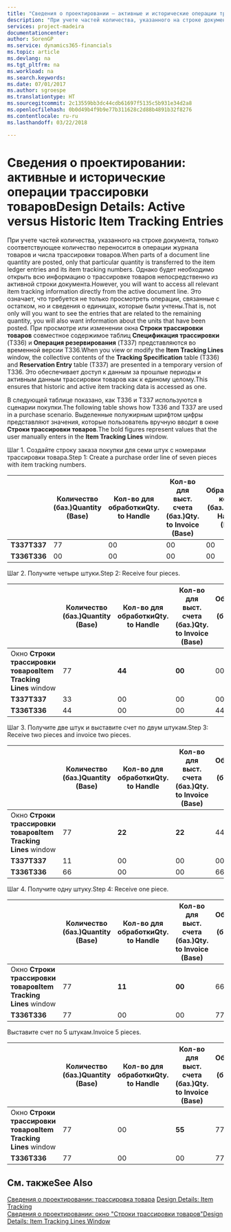 ```yaml
---
title: "Сведения о проектировании — активные и исторические операции трассировки товаров | Документы Майкрософт"
description: "При учете частей количества, указанного на строке документа, только соответствующее количество переносится в операции журнала товаров и числа трассировки товаров. Однако будет необходимо открыть всю информацию о трассировке товаров непосредственно из активной строки документа. Это означает, что требуется не только просмотреть операции, связанные с остатком, но и сведения о единицах, которые были учтены. При просмотре или изменении окна **Строки трассировки товаров** совместное содержимое таблиц **Спецификация трассировки** (T336) и **Операция резервирования** (T337) представляются во временной версии T336. Это обеспечивает доступ к данным за прошлые периоды и активным данным трассировки товаров как к единому целому."
services: project-madeira
documentationcenter: 
author: SorenGP
ms.service: dynamics365-financials
ms.topic: article
ms.devlang: na
ms.tgt_pltfrm: na
ms.workload: na
ms.search.keywords: 
ms.date: 07/01/2017
ms.author: sgroespe
ms.translationtype: HT
ms.sourcegitcommit: 2c13559bb3dc44cdb61697f5135c5b931e34d2a8
ms.openlocfilehash: 0b0d49b4f9b9e77b311628c2d88b4891b32f8276
ms.contentlocale: ru-ru
ms.lasthandoff: 03/22/2018

---
```

# <a name="design-details-active-versus-historic-item-tracking-entries"></a><span data-ttu-id="34dc2-107">Сведения о проектировании: активные и исторические операции трассировки товаров</span><span class="sxs-lookup"><span data-stu-id="34dc2-107">Design Details: Active versus Historic Item Tracking Entries</span></span>
<span data-ttu-id="34dc2-108">При учете частей количества, указанного на строке документа, только соответствующее количество переносится в операции журнала товаров и числа трассировки товаров.</span><span class="sxs-lookup"><span data-stu-id="34dc2-108">When parts of a document line quantity are posted, only that particular quantity is transferred to the item ledger entries and its item tracking numbers.</span></span> <span data-ttu-id="34dc2-109">Однако будет необходимо открыть всю информацию о трассировке товаров непосредственно из активной строки документа.</span><span class="sxs-lookup"><span data-stu-id="34dc2-109">However, you will want to access all relevant item tracking information directly from the active document line.</span></span> <span data-ttu-id="34dc2-110">Это означает, что требуется не только просмотреть операции, связанные с остатком, но и сведения о единицах, которые были учтены.</span><span class="sxs-lookup"><span data-stu-id="34dc2-110">That is, not only will you want to see the entries that are related to the remaining quantity, you will also want information about the units that have been posted.</span></span> <span data-ttu-id="34dc2-111">При просмотре или изменении окна **Строки трассировки товаров** совместное содержимое таблиц **Спецификация трассировки** (T336) и **Операция резервирования** (T337) представляются во временной версии T336.</span><span class="sxs-lookup"><span data-stu-id="34dc2-111">When you view or modify the **Item Tracking Lines** window, the collective contents of the **Tracking Specification** table (T336) and **Reservation Entry** table (T337) are presented in a temporary version of T336.</span></span> <span data-ttu-id="34dc2-112">Это обеспечивает доступ к данным за прошлые периоды и активным данным трассировки товаров как к единому целому.</span><span class="sxs-lookup"><span data-stu-id="34dc2-112">This ensures that historic and active item tracking data is accessed as one.</span></span>  

 <span data-ttu-id="34dc2-113">В следующей таблице показано, как T336 и T337 используются в сценарии покупки.</span><span class="sxs-lookup"><span data-stu-id="34dc2-113">The following table shows how T336 and T337 are used in a purchase scenario.</span></span> <span data-ttu-id="34dc2-114">Выделенные полужирным шрифтом цифры представляют значения, которые пользователь вручную вводит в окне **Строки трассировки товаров**.</span><span class="sxs-lookup"><span data-stu-id="34dc2-114">The bold figures represent values that the user manually enters in the **Item Tracking Lines** window.</span></span>  

 <span data-ttu-id="34dc2-115">Шаг 1. Создайте строку заказа покупки для семи штук с номерами трассировки товара.</span><span class="sxs-lookup"><span data-stu-id="34dc2-115">Step 1: Create a purchase order line of seven pieces with item tracking numbers.</span></span>  

||<span data-ttu-id="34dc2-116">**Количество (баз.)**</span><span class="sxs-lookup"><span data-stu-id="34dc2-116">**Quantity (Base)**</span></span>|<span data-ttu-id="34dc2-117">**Кол-во для обработки**</span><span class="sxs-lookup"><span data-stu-id="34dc2-117">**Qty. to Handle**</span></span>|<span data-ttu-id="34dc2-118">**Кол-во для выст. счета (баз.)**</span><span class="sxs-lookup"><span data-stu-id="34dc2-118">**Qty. to Invoice (Base)**</span></span>|<span data-ttu-id="34dc2-119">**Обработанное кол-во (баз.)**</span><span class="sxs-lookup"><span data-stu-id="34dc2-119">**Quantity Handled (Base)**</span></span>|<span data-ttu-id="34dc2-120">**Кол-во по выст. счетам (баз.)**</span><span class="sxs-lookup"><span data-stu-id="34dc2-120">**Quantity Invoiced (Base)**</span></span>|  
|-|----------------------------------------------|--------------------------------------------|------------------------------------------------------|-------------------------------------------------------|--------------------------------------------------------|  
|<span data-ttu-id="34dc2-121">**T337**</span><span class="sxs-lookup"><span data-stu-id="34dc2-121">**T337**</span></span>|<span data-ttu-id="34dc2-122">7</span><span class="sxs-lookup"><span data-stu-id="34dc2-122">7</span></span>|<span data-ttu-id="34dc2-123">0</span><span class="sxs-lookup"><span data-stu-id="34dc2-123">0</span></span>|<span data-ttu-id="34dc2-124">0</span><span class="sxs-lookup"><span data-stu-id="34dc2-124">0</span></span>|<span data-ttu-id="34dc2-125">0</span><span class="sxs-lookup"><span data-stu-id="34dc2-125">0</span></span>|<span data-ttu-id="34dc2-126">0</span><span class="sxs-lookup"><span data-stu-id="34dc2-126">0</span></span>|  
|<span data-ttu-id="34dc2-127">**T336**</span><span class="sxs-lookup"><span data-stu-id="34dc2-127">**T336**</span></span>|<span data-ttu-id="34dc2-128">0</span><span class="sxs-lookup"><span data-stu-id="34dc2-128">0</span></span>|<span data-ttu-id="34dc2-129">0</span><span class="sxs-lookup"><span data-stu-id="34dc2-129">0</span></span>|<span data-ttu-id="34dc2-130">0</span><span class="sxs-lookup"><span data-stu-id="34dc2-130">0</span></span>|<span data-ttu-id="34dc2-131">0</span><span class="sxs-lookup"><span data-stu-id="34dc2-131">0</span></span>|<span data-ttu-id="34dc2-132">0</span><span class="sxs-lookup"><span data-stu-id="34dc2-132">0</span></span>|  

 <span data-ttu-id="34dc2-133">Шаг 2. Получите четыре штуки.</span><span class="sxs-lookup"><span data-stu-id="34dc2-133">Step 2: Receive four pieces.</span></span>  

||<span data-ttu-id="34dc2-134">**Количество (баз.)**</span><span class="sxs-lookup"><span data-stu-id="34dc2-134">**Quantity (Base)**</span></span>|<span data-ttu-id="34dc2-135">**Кол-во для обработки**</span><span class="sxs-lookup"><span data-stu-id="34dc2-135">**Qty. to Handle**</span></span>|<span data-ttu-id="34dc2-136">**Кол-во для выст. счета (баз.)**</span><span class="sxs-lookup"><span data-stu-id="34dc2-136">**Qty. to Invoice (Base)**</span></span>|<span data-ttu-id="34dc2-137">**Обработанное кол-во (баз.)**</span><span class="sxs-lookup"><span data-stu-id="34dc2-137">**Quantity Handled (Base)**</span></span>|<span data-ttu-id="34dc2-138">**Кол-во по выст. счетам (баз.)**</span><span class="sxs-lookup"><span data-stu-id="34dc2-138">**Quantity Invoiced (Base)**</span></span>|  
|-|----------------------------------------------|--------------------------------------------|------------------------------------------------------|-------------------------------------------------------|--------------------------------------------------------|  
|<span data-ttu-id="34dc2-139">Окно **Строки трассировки товаров**</span><span class="sxs-lookup"><span data-stu-id="34dc2-139">**Item Tracking Lines** window</span></span>|<span data-ttu-id="34dc2-140">7</span><span class="sxs-lookup"><span data-stu-id="34dc2-140">7</span></span>|<span data-ttu-id="34dc2-141">**4**</span><span class="sxs-lookup"><span data-stu-id="34dc2-141">**4**</span></span>|<span data-ttu-id="34dc2-142">**0**</span><span class="sxs-lookup"><span data-stu-id="34dc2-142">**0**</span></span>|<span data-ttu-id="34dc2-143">0</span><span class="sxs-lookup"><span data-stu-id="34dc2-143">0</span></span>|<span data-ttu-id="34dc2-144">0</span><span class="sxs-lookup"><span data-stu-id="34dc2-144">0</span></span>|  
|<span data-ttu-id="34dc2-145">**T337**</span><span class="sxs-lookup"><span data-stu-id="34dc2-145">**T337**</span></span>|<span data-ttu-id="34dc2-146">3</span><span class="sxs-lookup"><span data-stu-id="34dc2-146">3</span></span>|<span data-ttu-id="34dc2-147">0</span><span class="sxs-lookup"><span data-stu-id="34dc2-147">0</span></span>|<span data-ttu-id="34dc2-148">0</span><span class="sxs-lookup"><span data-stu-id="34dc2-148">0</span></span>|<span data-ttu-id="34dc2-149">0</span><span class="sxs-lookup"><span data-stu-id="34dc2-149">0</span></span>|<span data-ttu-id="34dc2-150">0</span><span class="sxs-lookup"><span data-stu-id="34dc2-150">0</span></span>|  
|<span data-ttu-id="34dc2-151">**T336**</span><span class="sxs-lookup"><span data-stu-id="34dc2-151">**T336**</span></span>|<span data-ttu-id="34dc2-152">4</span><span class="sxs-lookup"><span data-stu-id="34dc2-152">4</span></span>|<span data-ttu-id="34dc2-153">0</span><span class="sxs-lookup"><span data-stu-id="34dc2-153">0</span></span>|<span data-ttu-id="34dc2-154">0</span><span class="sxs-lookup"><span data-stu-id="34dc2-154">0</span></span>|<span data-ttu-id="34dc2-155">4</span><span class="sxs-lookup"><span data-stu-id="34dc2-155">4</span></span>|<span data-ttu-id="34dc2-156">0</span><span class="sxs-lookup"><span data-stu-id="34dc2-156">0</span></span>|  

 <span data-ttu-id="34dc2-157">Шаг 3. Получите две штук и выставите счет по двум штукам.</span><span class="sxs-lookup"><span data-stu-id="34dc2-157">Step 3: Receive two pieces and invoice two pieces.</span></span>  

||<span data-ttu-id="34dc2-158">**Количество (баз.)**</span><span class="sxs-lookup"><span data-stu-id="34dc2-158">**Quantity (Base)**</span></span>|<span data-ttu-id="34dc2-159">**Кол-во для обработки**</span><span class="sxs-lookup"><span data-stu-id="34dc2-159">**Qty. to Handle**</span></span>|<span data-ttu-id="34dc2-160">**Кол-во для выст. счета (баз.)**</span><span class="sxs-lookup"><span data-stu-id="34dc2-160">**Qty. to Invoice (Base)**</span></span>|<span data-ttu-id="34dc2-161">**Обработанное кол-во (баз.)**</span><span class="sxs-lookup"><span data-stu-id="34dc2-161">**Quantity Handled (Base)**</span></span>|<span data-ttu-id="34dc2-162">**Кол-во по выст. счетам (баз.)**</span><span class="sxs-lookup"><span data-stu-id="34dc2-162">**Quantity Invoiced (Base)**</span></span>|  
|-|----------------------------------------------|--------------------------------------------|------------------------------------------------------|-------------------------------------------------------|--------------------------------------------------------|  
|<span data-ttu-id="34dc2-163">Окно **Строки трассировки товаров**</span><span class="sxs-lookup"><span data-stu-id="34dc2-163">**Item Tracking Lines** window</span></span>|<span data-ttu-id="34dc2-164">7</span><span class="sxs-lookup"><span data-stu-id="34dc2-164">7</span></span>|<span data-ttu-id="34dc2-165">**2**</span><span class="sxs-lookup"><span data-stu-id="34dc2-165">**2**</span></span>|<span data-ttu-id="34dc2-166">**2**</span><span class="sxs-lookup"><span data-stu-id="34dc2-166">**2**</span></span>|<span data-ttu-id="34dc2-167">4</span><span class="sxs-lookup"><span data-stu-id="34dc2-167">4</span></span>|<span data-ttu-id="34dc2-168">0</span><span class="sxs-lookup"><span data-stu-id="34dc2-168">0</span></span>|  
|<span data-ttu-id="34dc2-169">**T337**</span><span class="sxs-lookup"><span data-stu-id="34dc2-169">**T337**</span></span>|<span data-ttu-id="34dc2-170">1</span><span class="sxs-lookup"><span data-stu-id="34dc2-170">1</span></span>|<span data-ttu-id="34dc2-171">0</span><span class="sxs-lookup"><span data-stu-id="34dc2-171">0</span></span>|<span data-ttu-id="34dc2-172">0</span><span class="sxs-lookup"><span data-stu-id="34dc2-172">0</span></span>|<span data-ttu-id="34dc2-173">0</span><span class="sxs-lookup"><span data-stu-id="34dc2-173">0</span></span>|<span data-ttu-id="34dc2-174">0</span><span class="sxs-lookup"><span data-stu-id="34dc2-174">0</span></span>|  
|<span data-ttu-id="34dc2-175">**T336**</span><span class="sxs-lookup"><span data-stu-id="34dc2-175">**T336**</span></span>|<span data-ttu-id="34dc2-176">6</span><span class="sxs-lookup"><span data-stu-id="34dc2-176">6</span></span>|<span data-ttu-id="34dc2-177">0</span><span class="sxs-lookup"><span data-stu-id="34dc2-177">0</span></span>|<span data-ttu-id="34dc2-178">0</span><span class="sxs-lookup"><span data-stu-id="34dc2-178">0</span></span>|<span data-ttu-id="34dc2-179">6</span><span class="sxs-lookup"><span data-stu-id="34dc2-179">6</span></span>|<span data-ttu-id="34dc2-180">2</span><span class="sxs-lookup"><span data-stu-id="34dc2-180">2</span></span>|  

 <span data-ttu-id="34dc2-181">Шаг 4. Получите одну штуку.</span><span class="sxs-lookup"><span data-stu-id="34dc2-181">Step 4: Receive one piece.</span></span>  

||<span data-ttu-id="34dc2-182">**Количество (баз.)**</span><span class="sxs-lookup"><span data-stu-id="34dc2-182">**Quantity (Base)**</span></span>|<span data-ttu-id="34dc2-183">**Кол-во для обработки**</span><span class="sxs-lookup"><span data-stu-id="34dc2-183">**Qty. to Handle**</span></span>|<span data-ttu-id="34dc2-184">**Кол-во для выст. счета (баз.)**</span><span class="sxs-lookup"><span data-stu-id="34dc2-184">**Qty. to Invoice (Base)**</span></span>|<span data-ttu-id="34dc2-185">**Обработанное кол-во (баз.)**</span><span class="sxs-lookup"><span data-stu-id="34dc2-185">**Quantity Handled (Base)**</span></span>|<span data-ttu-id="34dc2-186">**Кол-во по выст. счетам (баз.)**</span><span class="sxs-lookup"><span data-stu-id="34dc2-186">**Quantity Invoiced (Base)**</span></span>|  
|-|----------------------------------------------|--------------------------------------------|------------------------------------------------------|-------------------------------------------------------|--------------------------------------------------------|  
|<span data-ttu-id="34dc2-187">Окно **Строки трассировки товаров**</span><span class="sxs-lookup"><span data-stu-id="34dc2-187">**Item Tracking Lines** window</span></span>|<span data-ttu-id="34dc2-188">7</span><span class="sxs-lookup"><span data-stu-id="34dc2-188">7</span></span>|<span data-ttu-id="34dc2-189">**1**</span><span class="sxs-lookup"><span data-stu-id="34dc2-189">**1**</span></span>|<span data-ttu-id="34dc2-190">**0**</span><span class="sxs-lookup"><span data-stu-id="34dc2-190">**0**</span></span>|<span data-ttu-id="34dc2-191">6</span><span class="sxs-lookup"><span data-stu-id="34dc2-191">6</span></span>|<span data-ttu-id="34dc2-192">2</span><span class="sxs-lookup"><span data-stu-id="34dc2-192">2</span></span>|  
|<span data-ttu-id="34dc2-193">**T336**</span><span class="sxs-lookup"><span data-stu-id="34dc2-193">**T336**</span></span>|<span data-ttu-id="34dc2-194">7</span><span class="sxs-lookup"><span data-stu-id="34dc2-194">7</span></span>|<span data-ttu-id="34dc2-195">0</span><span class="sxs-lookup"><span data-stu-id="34dc2-195">0</span></span>|<span data-ttu-id="34dc2-196">0</span><span class="sxs-lookup"><span data-stu-id="34dc2-196">0</span></span>|<span data-ttu-id="34dc2-197">7</span><span class="sxs-lookup"><span data-stu-id="34dc2-197">7</span></span>|<span data-ttu-id="34dc2-198">2</span><span class="sxs-lookup"><span data-stu-id="34dc2-198">2</span></span>|  

 <span data-ttu-id="34dc2-199">Выставите счет по 5 штукам.</span><span class="sxs-lookup"><span data-stu-id="34dc2-199">Invoice 5 pieces.</span></span>  

||<span data-ttu-id="34dc2-200">**Количество (баз.)**</span><span class="sxs-lookup"><span data-stu-id="34dc2-200">**Quantity (Base)**</span></span>|<span data-ttu-id="34dc2-201">**Кол-во для обработки**</span><span class="sxs-lookup"><span data-stu-id="34dc2-201">**Qty. to Handle**</span></span>|<span data-ttu-id="34dc2-202">**Кол-во для выст. счета (баз.)**</span><span class="sxs-lookup"><span data-stu-id="34dc2-202">**Qty. to Invoice (Base)**</span></span>|<span data-ttu-id="34dc2-203">**Обработанное кол-во (баз.)**</span><span class="sxs-lookup"><span data-stu-id="34dc2-203">**Quantity Handled (Base)**</span></span>|<span data-ttu-id="34dc2-204">**Кол-во по выст. счетам (баз.)**</span><span class="sxs-lookup"><span data-stu-id="34dc2-204">**Quantity Invoiced (Base)**</span></span>|  
|-|----------------------------------------------|--------------------------------------------|------------------------------------------------------|-------------------------------------------------------|--------------------------------------------------------|  
|<span data-ttu-id="34dc2-205">Окно **Строки трассировки товаров**</span><span class="sxs-lookup"><span data-stu-id="34dc2-205">**Item Tracking Lines** window</span></span>|<span data-ttu-id="34dc2-206">7</span><span class="sxs-lookup"><span data-stu-id="34dc2-206">7</span></span>|<span data-ttu-id="34dc2-207">0</span><span class="sxs-lookup"><span data-stu-id="34dc2-207">0</span></span>|<span data-ttu-id="34dc2-208">**5**</span><span class="sxs-lookup"><span data-stu-id="34dc2-208">**5**</span></span>|<span data-ttu-id="34dc2-209">7</span><span class="sxs-lookup"><span data-stu-id="34dc2-209">7</span></span>|<span data-ttu-id="34dc2-210">2</span><span class="sxs-lookup"><span data-stu-id="34dc2-210">2</span></span>|  
|<span data-ttu-id="34dc2-211">**T336**</span><span class="sxs-lookup"><span data-stu-id="34dc2-211">**T336**</span></span>|<span data-ttu-id="34dc2-212">7</span><span class="sxs-lookup"><span data-stu-id="34dc2-212">7</span></span>|<span data-ttu-id="34dc2-213">0</span><span class="sxs-lookup"><span data-stu-id="34dc2-213">0</span></span>|<span data-ttu-id="34dc2-214">0</span><span class="sxs-lookup"><span data-stu-id="34dc2-214">0</span></span>|<span data-ttu-id="34dc2-215">7</span><span class="sxs-lookup"><span data-stu-id="34dc2-215">7</span></span>|<span data-ttu-id="34dc2-216">7</span><span class="sxs-lookup"><span data-stu-id="34dc2-216">7</span></span>|  

## <a name="see-also"></a><span data-ttu-id="34dc2-217">См. также</span><span class="sxs-lookup"><span data-stu-id="34dc2-217">See Also</span></span>  
 <span data-ttu-id="34dc2-218">[Сведения о проектировании: трассировка товара](design-details-item-tracking.md) </span><span class="sxs-lookup"><span data-stu-id="34dc2-218">[Design Details: Item Tracking](design-details-item-tracking.md) </span></span>  
 [<span data-ttu-id="34dc2-219">Сведения о проектировании: окно "Строки трассировки товаров"</span><span class="sxs-lookup"><span data-stu-id="34dc2-219">Design Details: Item Tracking Lines Window</span></span>](design-details-item-tracking-lines-window.md)

